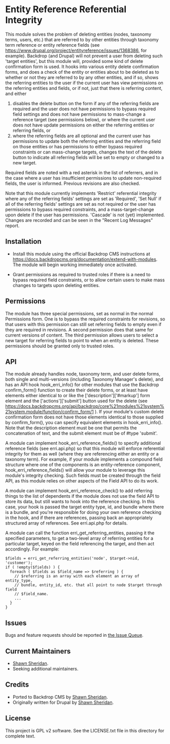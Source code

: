Entity Reference Referential Integrity
======================================

This module solves the problem of deleting entities (nodes, taxonomy terms,
users, etc.) that are referred to by other entities through taxonomy term
reference or entity reference fields (see
https://www.drupal.org/project/entityreference/issues/1368386, for example).
Backdrop (and Drupal) will not prevent a user from deleting such 'target
entities', but this module will, provided some kind of delete confirmation form
is used. It hooks into various entity delete confirmation forms, and does a
check of the entity or entities about to be deleted as to whether or not they
are referred to by any other entities, and if so, shows the referring entities
to the user if the current user has view permissions on the referring entities
and fields, or if not, just that there is referring content, and either

1.  disables the delete button on the form if any of the referring fields are
    required and the user does not have permissions to bypass required field
    settings and does not have permissions to mass-change a reference target
    (see permissions below), or where the current user does not have update
    permissions on either the referring entities or referring fields, or
2.  where the referring fields are all optional and the current user has
    permissions to update both the referring entities and the referring field on
    those entities or has permissions to either bypass required constraints or
    can mass-change targets, changes the text of the delete button to indicate
    all referring fields will be set to empty or changed to a new target.

Required fields are noted with a red asterisk in the list of referrers, and in
the case where a user has insufficient permissions to update non-required
fields, the user is informed. Previous revisions are also checked.

Note that this module currently implements 'Restrict' referential integrity
where any of the referring fields' settings are set as 'Required', 'Set Null' if
all of the referring fields' settings are set as not required or the user has
permissions to bypass required constraints, and a mass-target-change upon delete
if the user has permissions.  'Cascade' is not (yet) implemented.  Changes are
recorded and can be seen in the "Recent Log Messages" report.


Installation
------------

- Install this module using the official Backdrop CMS instructions at
  https://docs.backdropcms.org/documentation/extend-with-modules.
  The module will begin working immediately once activated.

- Grant permissions as required to trusted roles if there is a need to bypass
  required field constraints, or to allow certain users to make mass changes to
  targets upon deleting entities.


Permissions
-----------

The module has three special permissions, set as normal in the normal
Permissions form.  One is to bypass the required constraints for revisions, so
that users with this permission can still set referring fields to empty even if
they are required in revisions.  A second permission does that same for current
versions of content.  The third permission allows users to select a new target
for referring fields to point to when an entity is deleted.  These permissions
should be granted only to trusted roles.


API
---

The module already handles node, taxonomy term, and user delete forms, both
single and multi-versions (including Taxonomy Manager's delete), and has an API
hook hook_erri_info() for other modules that use the Backdrop confirm_form()
function to create their delete forms, or at least have elements either
identical to or like the ['description']['#markup'] form element and the
['actions']['submit'] button used for the delete (see
https://docs.backdropcms.org/api/backdrop/core%21modules%21system%21system.module/function/confirm_form/1 ).
If your module's custom delete confirmation form does not have those elements
identical to those supplied by confirm_form(), you can specify equivalent
elements in hook_erri_info(). Note that the description element must be one that
permits the concatenation of text, and the submit element must be of #type
'submit'.

A module can implement hook_erri_reference_fields() to specify additional
reference fields (see erri.api.php) so that this module will enforce referential
integrity for them as well (where they are referencing either an entity or a
taxonomy term). For example, if your module implements a compound field
structure where one of the components is an entity-reference component,
hook_erri_reference_fields() will allow your module to leverage this module's
integrity checking. Such fields must be created through the field API, as this
module relies on other aspects of the Field API to do its work.

A module can implement hook_erri_reference_check() to add referring things to
the list of dependents if the module does not use the field API to store its
data, but still wants to hook into the reference checking.  In this case, your
hook is passed the target entity type, id, and bundle where there is a bundle,
and you're responsible for doing your own reference checking in the hook, and if
there are references, passing back an appropriately structured array of
references.  See erri.api.php for details.

A module can call the function erri_get_referring_entities, passing it the
specified parameters, to get a two-level array of referring entities for a
particular target, keyed on the field referencing the target, and then act
accordingly. For example:

    $fields = erri_get_referring_entities('node', $target->nid, 'customer');
    if ( !empty($fields) ) {
      foreach ( $fields as $field_name => $referring ) {
        // $referring is an array with each element an array of entity_type,
        // bundle, entity_id, etc. that all point to node $target through field
        // $field_name.
        ...
      }
    }


Issues
------

Bugs and feature requests should be reported in [the Issue Queue](https://github.com/backdrop-contrib/erri/issues).


Current Maintainers
-------------------

- [Shawn Sheridan](https://github.com/sdsheridan).
- Seeking additional maintainers.


Credits
-------

- Ported to Backdrop CMS by [Shawn Sheridan](https://github.com/sdsheridan).
- Originally written for Drupal by [Shawn Sheridan](https://github.com/sdsheridan).


License
-------

This project is GPL v2 software.
See the LICENSE.txt file in this directory for complete text.
